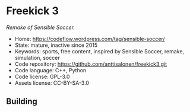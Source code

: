 # Freekick 3

_Remake of Sensible Soccer._

- Home: https://codeflow.wordpress.com/tag/sensible-soccer/
- State: mature, inactive since 2015
- Keywords: sports, free content, inspired by Sensible Soccer, remake, simulation, soccer
- Code repository: https://github.com/anttisalonen/freekick3.git
- Code language: C++, Python
- Code license: GPL-3.0
- Assets license: CC-BY-SA-3.0

## Building
